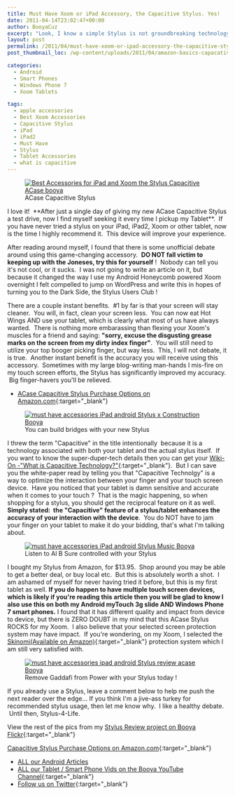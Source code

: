 ```yaml
---
title: Must Have Xoom or iPad Accessory, the Capacitive Stylus. Yes!
date: 2011-04-14T23:02:47+00:00
author: BooyaCuz
excerpt: "Look, I know a simple Stylus is not groundbreaking technology, but I could not resist purchasing one for my new shiny Motorola Xoom, and now I am officially a Stylus Snob."
layout: post
permalink: /2011/04/must-have-xoom-or-ipad-accessory-the-capacitive-stylus-im-serious.html
post_thumbnail_loc: /wp-content/uploads/2011/04/amazon-basics-capacative-stylus-booya-thumb.jpg

categories:
  - Android
  - Smart Phones
  - Windows Phone 7
  - Xoom Tablets

tags:
  - apple accessories
  - Best Xoom Accessories
  - Capacitive Stylus
  - iPad
  - iPad2
  - Must Have
  - Stylus
  - Tablet Accessories
  - what is capacitive
---
```

<figure>
	<a href="{{ site.cdn-url }}/wp-content/uploads/2011/04/Must-Have-Accessory-Xoom-iPad-Tablet-Stylus-2.jpg">
    <img src="{{ site.cdn-url }}/wp-content/uploads/2011/04/Must-Have-Accessory-Xoom-iPad-Tablet-Stylus-2-640.jpg" 
         alt="Best Accessories for iPad and Xoom the Stylus Capacitive ACase booya" title="acase stylus review"></a>
	<figcaption>ACase Capacitive Stylus</figcaption>
</figure>
I love it!  **After just a single day of giving my new ACase Capacitive Stylus a test drive, now I find myself seeking it every time I pickup my Tablet**.  If you have never tried a stylus on your iPad, iPad2, Xoom or other tablet, now is the time I highly recommend it.  This device will improve your experience.

After reading around myself, I found that there is some unofficial debate around using this game-changing accessory.  **DO NOT fall victim to keeping up with the Joneses, try this for yourself** !  Nobody can tell you it's not cool, or it sucks.  I was not going to write an article on it, but because it changed the way I use my Android Honeycomb powered Xoom overnight I felt compelled to jump on WordPress and write this in hopes of turning you to the Dark Side, the Stylus Users Club !

There are a couple instant benefits.  #1 by far is that your screen will stay cleaner.  You will, in fact, clean your screen less.  You can now eat Hot Wings AND use your tablet, which is clearly what most of us have always wanted.  There is nothing more embarassing than flexing your Xoom's muscles for a friend and saying: **"sorry, excuse the disgusting grease marks on the screen from my dirty index finger"**.  You will still need to utilize your top booger picking finger, but way less.  This, I will not debate, it is true.  Another instant benefit is the accuracy you will receive using this accessory.  Sometimes with my large blog-writing man-hands I mis-fire on my touch screen efforts, the Stylus has significantly improved my accuracy.  Big finger-havers you'll be relieved.

* [ACase Capacitive Stylus Purchase Options on Amazon.com](http://amzn.to/2nz7FK1){:target="_blank"}
<figure>
	<a href="{{ site.cdn-url }}/wp-content/uploads/2011/04/play-games-with-your-stylus-accessory-on-xoom-ipad-booya.jpg">
    <img src="{{ site.cdn-url }}/wp-content/uploads/2011/04/play-games-with-your-stylus-accessory-on-xoom-ipad-booya-640.jpg" 
         alt="must have accessories iPad android Stylus x Construction Booya" title="X Construction bridges with your new Stylus"></a>
	<figcaption>You can build bridges with your new Stylus</figcaption>
</figure>

I threw the term "Capacitive" in the title intentionally  because it is a technology associated with both your tablet and the actual stylus itself.  If you want to know the super-duper-tech details then you can get your [Wiki-On -"What is Capacitive Technology?"](https://en.wikipedia.org/wiki/Capacitive_sensing){:target="_blank"}.  But I can save you the white-paper read by telling you that "Capacitive Technolgy" is a way to optimize the interaction between your finger and your touch screen device.  Have you noticed that your tablet is damn sensitive and accurate when it comes to your touch ?  That is the magic happening, so when shopping for a stylus, you should get the reciprocal feature on it as well.  **Simply stated:  the "Capacitive" feature of a stylus/tablet enhances the accuracy of your interaction with the device**.  You do NOT have to jam your finger on your tablet to make it do your bidding, that's what I'm talking about.
<figure>
	<a href="{{ site.cdn-url }}/wp-content/uploads/2011/04/listen-to-al-b-sure-controlled-with-your-new-stylus.jpg">
    <img src="{{ site.cdn-url }}/wp-content/uploads/2011/04/listen-to-al-b-sure-controlled-with-your-new-stylus-640.jpg" 
         alt="must have accessories iPad android Stylus Music Booya" title="Control your music"></a>
	<figcaption>Listen to Al B Sure controlled with your Stylus</figcaption>
</figure>

I bought my Stylus from Amazon, for $13.95.  Shop around you may be able to get a better deal, or buy local etc.  But this is absolutely worth a shot.  I am ashamed of myself for never having tried it before, but this is my first tablet as well.  **If you do happen to have multiple touch screen devices, which is likely if you're reading this article then you will be glad to know I also use this on both my Android myTouch 3g slide AND Windows Phone 7 smart phones.** I found that it has different quality and impact from device to device, but there is ZERO DOUBT in my mind that this ACase Stylus ROCKS for my Xoom.  I also believe that your selected screen protection system may have impact.  If you're wondering, on my Xoom, I selected the [Skinomi(Available on Amazon)](http://amzn.to/2nE0Ovu){:target="_blank"} protection system which I am still very satisfied with.
<figure>
	<a href="{{ site.cdn-url }}/wp-content/uploads/2011/04/browse-the-news-with-yer-stylus-on-xoom-ipad.jpg">
    <img src="{{ site.cdn-url }}/wp-content/uploads/2011/04/browse-the-news-with-yer-stylus-on-xoom-ipad-640.jpg" 
         alt="must have accessories ipad android Stylus review acase Booya" title="Browse your favorite news"></a>
	<figcaption>Remove Gaddafi from Power with your Stylus today !</figcaption>
</figure>
If you already use a Stylus, leave a comment below to help me push the next reader over the edge&#8230; If you think I'm a jive-ass turkey for recommended stylus usage, then let me know why.  I like a healthy debate.  Until then, Stylus-4-Life.

View the rest of the pics from my [Stylus Review project on Booya Flickr](https://www.flickr.com/photos/booyagadget/sets/72157626376515173/ "view all the photos on flickr"){:target="_blank"}

[Capacitive Stylus Purchase Options on Amazon.com](http://amzn.to/2mV3Efy){:target="_blank"}

* [ALL our Android Articles](/category/android)
* [ALL our Tablet / Smart Phone Vids on the Booya YouTube Channel](https://www.youtube.com/playlist?list=PL3744BA957F27A19B){:target="_blank"}
* [Follow us on Twitter](https://twitter.com/BooyaGadget){:target="_blank"}